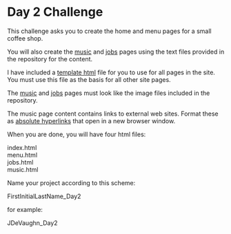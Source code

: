 # Day 2 Challenge

This challenge asks you to create the home and menu pages for a small coffee shop.<br>

You will also create the [music](music.txt) and [jobs](jobs.txt) pages using the text files provided in the repository for the content.

I have included a [template html](template.html) file for you to use for all pages in the site. You must use this file as the basis for all other site pages.

The [music](music.png) and [jobs](jobs.png) pages must look like the image files included in the repository.

The music page content contains links to external web sites. Format these as [absolute hyperlinks](https://www.w3schools.com/tags/tryit.asp?filename=tryhtml_link_target) that open in a new browser window.

When you are done, you will have four html files:

index.html<br>
menu.html<br>
jobs.html<br>
music.html<br>

Name your project according to this scheme:

FirstInitialLastName_Day2

for example:

JDeVaughn_Day2
